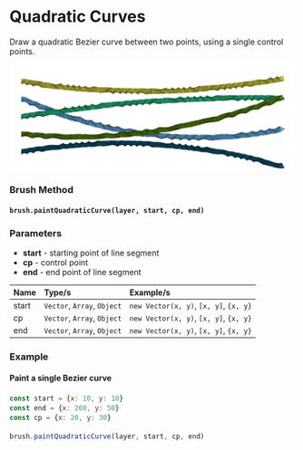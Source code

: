 # Quadratic Curves

Draw a quadratic Bezier curve between two points, using a single control points.

![](../../.gitbook/assets/af753f.png)

### Brush Method

**`brush.paintQuadraticCurve(layer, start, cp, end)`**

### Parameters

* **start** - starting point of line segment
* **cp** - control point
* **end** - end point of line segment

| Name | Type/s | Example/s |
| :--- | :--- | :--- |
| start | `Vector`, `Array`, `Object` | `new Vector(x, y)`, `[x, y]`, `{x, y}` |
| cp | `Vector`, `Array`, `Object` | `new Vector(x, y)`, `[x, y]`, `{x, y}` |
| end | `Vector`, `Array`, `Object` | `new Vector(x, y)`, `[x, y]`, `{x, y}` |

### Example

#### Paint a single Bezier curve

```javascript
const start = {x: 10, y: 10}
const end = {x: 200, y: 50}
const cp = {x: 20, y: 30}

brush.paintQuadraticCurve(layer, start, cp, end)
```



